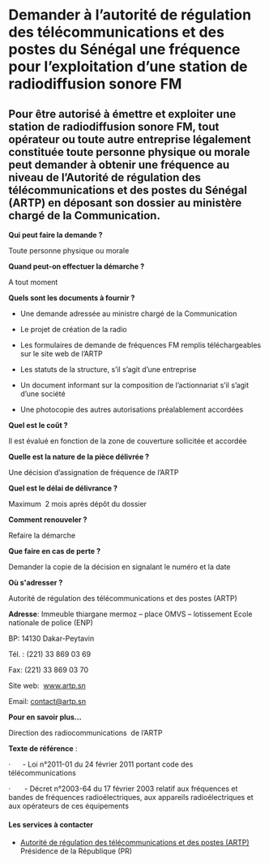 # Demander à l’autorité de régulation des télécommunications et des postes du Sénégal une fréquence pour l’exploitation d’une station de radiodiffusion sonore FM

Pour être autorisé à émettre et exploiter une station de radiodiffusion sonore FM, tout opérateur ou toute autre entreprise légalement constituée toute personne physique ou morale peut demander à obtenir une fréquence au niveau de l’Autorité de régulation des télécommunications et des postes du Sénégal (ARTP) en déposant son dossier au ministère chargé de la Communication.
---------------------------------------------------------------------------------------------------------------------------------------------------------------------------------------------------------------------------------------------------------------------------------------------------------------------------------------------------------------------------------------

**Qui peut faire la demande ?**

Toute personne physique ou morale

**Quand peut-on effectuer la démarche ?**

A tout moment

**Quels sont les documents à fournir ?**

*   Une demande adressée au ministre chargé de la Communication 
*   Le projet de création de la radio
*   Les formulaires de demande de fréquences FM remplis téléchargeables sur le site web de l’ARTP  
    
*   Les statuts de la structure, s’il s’agit d’une entreprise 
*   Un document informant sur la composition de l’actionnariat s’il s’agit d’une société 
*   Une photocopie des autres autorisations préalablement accordées 

**Quel est le coût ?**

Il est évalué en fonction de la zone de couverture sollicitée et accordée

**Quelle est la nature de la pièce délivrée ?**

Une décision d’assignation de fréquence de l’ARTP

**Quel est le délai de délivrance ?**

Maximum  2 mois après dépôt du dossier

**Comment renouveler ?**

Refaire la démarche

**Que faire en cas de perte ?**

Demander la copie de la décision en signalant le numéro et la date

**Où s'adresser ?** 

[](../../../services/.md)Autorité de régulation des télécommunications et des postes (ARTP)

**Adresse**: Immeuble thiargane mermoz – place OMVS – lotissement Ecole nationale de police (ENP)  

BP: 14130 Dakar-Peytavin

Tél. : (221) 33 869 03 69

Fax: (221) 33 869 03 70

Site web:  www.artp.sn

Email: contact@artp.sn

**Pour en savoir plus...** 

Direction des radiocommunications  de l’ARTP

**Texte de référence** :

·      - Loi n°2011-01 du 24 février 2011 portant code des télécommunications 

·       - Décret n°2003-64 du 17 février 2003 relatif aux fréquences et bandes de fréquences radioélectriques, aux appareils radioélectriques et aux opérateurs de ces équipements

#### Les services à contacter

*   [Autorité de régulation des télécommunications et des postes (ARTP)](../../../services/autorite-de-regulation-des-telecommunications-et-des-postes-artp.md) Présidence de la République (PR)
